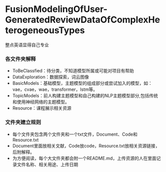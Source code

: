 # FusionModelingOfUser-GeneratedReviewDataOfComplexHeterogeneousTypes

整点英语显得自己专业
### 各文件夹解释
- ToBeClassfied：待分类，不知道模型所属或可能对项目有帮助
- DataExploration：数据探索，词云图像
- BasicModels：基础模型，主题模型的组成部分或尝试加入的模型，如：vae，cvae，wae，transformer，lstm等。
- TopicModels：前人构建主题模型和自己构建的NLP主题模型部分,包括传统和使用神经网络的主题模型。
- Resource：课程展示相关资源

### 文件夹建立规则
- 每个文件夹包含两个文件夹和一个txt文件，Document、Code和Resource.txt
- Document里面放相关文献，Code放code，Resource.txt放相关资源链接，后附解释。
- 为方便阅读，每个大文件夹都会附一个README.md，上传资源的人在里面记录文件名称、相关用途、上传日期
